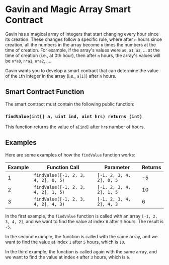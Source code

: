 # Gavin and Magic Array Smart Contract

Gavin has a magical array of integers that start changing every hour since its creation. These changes follow a specific rule, where after `n` hours since creation, all the numbers in the array become `n` times the numbers at the time of creation. For example, if the array's values were `a0`, `a1`, `a2`, ... at the time of creation (i.e., at 0th hour), then after `n` hours, the array's values will be `n*a0`, `n*a1`, `n*a2`, ....

Gavin wants you to develop a smart contract that can determine the value of the `i`th integer in the array (i.e., `a[i]`) after `n` hours.

## Smart Contract Function

The smart contract must contain the following public function:

### `findValue(int[] a, uint ind, uint hrs) returns (int)`

This function returns the value of `a[ind]` after `hrs` number of hours.

## Examples

Here are some examples of how the `findValue` function works:

| Example | Function Call                       | Parameter                | Returns |
| ------- | ----------------------------------- | ------------------------ | ------- |
| 1       | `findValue([-1, 2, 3, 4, 2], 0, 5)` | `[-1, 2, 3, 4, 2], 0, 5` | -5      |
| 2       | `findValue([-1, 2, 3, 4, 2], 1, 5)` | `[-1, 2, 3, 4, 2], 1, 5` | 10      |
| 3       | `findValue([-1, 2, 3, 4, 2], 4, 3)` | `[-1, 2, 3, 4, 2], 4, 3` | 6       |

In the first example, the `findValue` function is called with an array `[-1, 2, 3, 4, 2]`, and we want to find the value at index `0` after `5` hours. The result is `-5`.

In the second example, the function is called with the same array, and we want to find the value at index `1` after `5` hours, which is `10`.

In the third example, the function is called again with the same array, and we want to find the value at index `4` after `3` hours, which is `6`.
